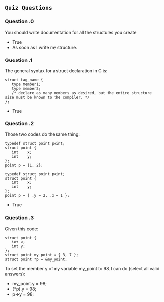 `Quiz Questions`
----------------

### Question \.0
You should write documentation for all the structures you create
-  True
-  As soon as I write my structure.

### Question \.1
The general syntax for a struct declaration in C is:

```
struct tag_name {
   type member1;
   type member2;
   /* declare as many members as desired, but the entire structure size must be known to the compiler. */
};
```
-  True

### Question \.2
Those two codes do the same thing:

```
typedef struct point point;
struct point {
   int    x;
   int    y;
};
point p = {1, 2};
```
```
typedef struct point point;
struct point {
   int    x;
   int    y;
};
point p = { .y = 2, .x = 1 };
```
-  True

### Question \.3
Given this code:

```
struct point {
   int x;
   int y;
};
struct point my_point = { 3, 7 };
struct point *p = &my_point;
```
To set the member y of my variable my_point to 98, I can do (select all valid answers):
-  my_point.y = 98;
-  (*p).y = 98;
-  p->y = 98;
